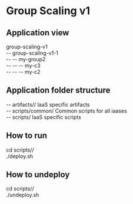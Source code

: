Group Scaling v1
================

Application view
----------------
group-scaling-v1            <br />
-- group-scaling-v1-1       <br />
-- -- my-group2             <br />
-- -- -- my-c3              <br />
-- -- -- my-c2              <br />

Application folder structure
----------------------------
-- artifacts/<iaas>/ IaaS specific artifacts                <br />
-- scripts/common/ Common scripts for all iaases            <br />
-- scripts/<iaas> IaaS specific scripts                     <br />

How to run
----------
cd scripts/<iaas>/          <br />
./deploy.sh                 <br />

How to undeploy
---------------
cd scripts/<iaas>/          <br />
./undeploy.sh               <br />